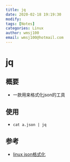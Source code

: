 ```yaml
---
title: jq
date: 2020-02-18 19:19:30
modify: 
tags: [Notes]
categories: Linux
author: wmsj100
email: wmsj100@hotmail.com
---
```


# jq

## 概要

- 一款用来格式化json的工具

## 使用

- `cat a.json | jq`

## 参考

- [linux json格式化](http://www.openskill.cn/article/357)
